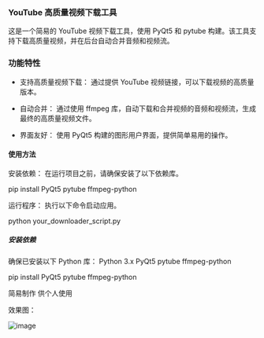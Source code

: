 ### YouTube 高质量视频下载工具

这是一个简易的 YouTube 视频下载工具，使用 PyQt5 和 pytube 构建。该工具支持下载高质量视频，并在后台自动合并音频和视频流。

### 功能特性

- 支持高质量视频下载： 通过提供 YouTube 视频链接，可以下载视频的高质量版本。
  
- 自动合并： 通过使用 ffmpeg 库，自动下载和合并视频的音频和视频流，生成最终的高质量视频文件。
  
- 界面友好： 使用 PyQt5 构建的图形用户界面，提供简单易用的操作。
  
#### 使用方法

安装依赖： 在运行项目之前，请确保安装了以下依赖库。

pip install PyQt5 pytube ffmpeg-python

运行程序： 执行以下命令启动应用。

python your_downloader_script.py

##### 安装依赖

确保已安装以下 Python 库：
Python 3.x
PyQt5
pytube
ffmpeg-python

pip install PyQt5 pytube ffmpeg-python

简易制作 供个人使用 

效果图：

![image](https://github.com/Keyle777/YoutubeDownload/assets/90593019/e92ccf49-c602-43bc-a757-e261e078d66b)
